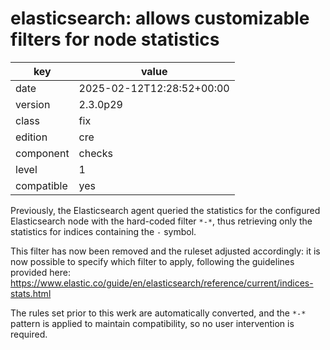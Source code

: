 [//]: # (werk v2)
# elasticsearch: allows customizable filters for node statistics

key        | value
---------- | ---
date       | 2025-02-12T12:28:52+00:00
version    | 2.3.0p29
class      | fix
edition    | cre
component  | checks
level      | 1
compatible | yes

Previously, the Elasticsearch agent queried the statistics for the configured Elasticsearch node
with the hard-coded filter `*-*`, thus retrieving only the statistics for indices containing the `-` symbol.

This filter has now been removed and the ruleset adjusted accordingly:
it is now possible to specify which filter to apply, following the guidelines provided here:
https://www.elastic.co/guide/en/elasticsearch/reference/current/indices-stats.html

The rules set prior to this werk are automatically converted,
and the `*-*` pattern is applied to maintain compatibility, so no user intervention is required.
